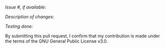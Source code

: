 *Issue #, if available:*

*Description of changes:*

*Testing done:*

By submitting this pull request, I confirm that my contribution is made under the terms of the GNU General Public License v3.0.
